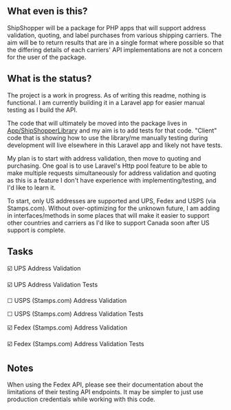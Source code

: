 ## What even is this?
ShipShopper will be a package for PHP apps that will support
address validation, quoting, and label purchases from various shipping carriers. The aim will
be to return results that are in a single format where possible so that the differing details
of each carriers' API implementations are not a concern for the user of the package.

## What is the status?
The project is a work in progress. As of writing this readme, nothing is functional.
I am currently building it in a Laravel app for easier  manual testing as I build the API.

The code that will ultimately be moved into the package lives in 
[App/ShipShopperLibrary](https://github.com/bobmurdoch/shipshopper_sandbox/tree/main/app/ShipShopperLibrary) and my
aim is to add tests for that code. "Client" code that is showing how to use the library/me manually testing during
development will live elsewhere in this Laravel app and likely not have tests.

My plan is to start with address validation, then move to  quoting and purchasing. One goal is to use Laravel's
Http pool feature to be able to make multiple requests simultaneously for address validation and quoting as this 
is a feature I don't have experience with implementing/testing, and I'd like to learn it.

To start, only US addresses are supported and UPS, Fedex and USPS (via Stamps.com).
Without over-optimizing for the unknown future, I am adding in interfaces/methods
in some places that will make it easier to support other countries and carriers as I'd
like to support Canada soon after US support is complete.

## Tasks
☑️ UPS Address Validation

☑️ UPS Address Validation Tests

☐ USPS (Stamps.com) Address Validation

☐ USPS (Stamps.com) Address Validation Tests

☑️ Fedex (Stamps.com) Address Validation

☑️ Fedex (Stamps.com) Address Validation Tests

## Notes
When using the Fedex API, please see their documentation about the limitations
of their testing API endpoints. It may be simpler to just use production credentials
while working with this code.

